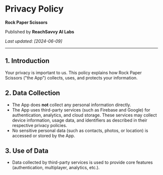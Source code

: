 # Privacy Policy

**Rock Paper Scissors**

Published by **ReachSavvy AI Labs**

_Last updated: [2024-06-09]_

---

## 1. Introduction

Your privacy is important to us. This policy explains how Rock Paper Scissors ("the App") collects, uses, and protects your information.

## 2. Data Collection

- The App does **not** collect any personal information directly.
- The App uses third-party services (such as Firebase and Google) for authentication, analytics, and cloud storage. These services may collect device information, usage data, and identifiers as described in their respective privacy policies.
- No sensitive personal data (such as contacts, photos, or location) is accessed or stored by the App.

## 3. Use of Data

- Data collected by third-party services is used to provide core features (authentication, multiplayer, analytics, etc.).
 